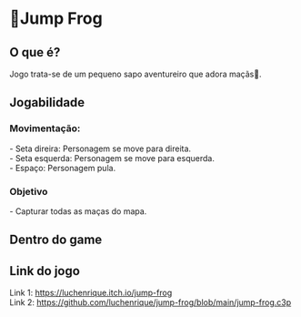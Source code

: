 <h1>🐸Jump Frog</h1>

<h2>O que é?</h2>
Jogo trata-se de um pequeno sapo aventureiro que adora maçãs🍎.

<h2>Jogabilidade</h2>
<h3> Movimentação:</h3>
- Seta direira: Personagem se move para direita. </br>
- Seta esquerda: Personagem se move para esquerda. </br>
- Espaço: Personagem pula.

<h3> Objetivo </h3>
- Capturar todas as maças do mapa.

<h2>Dentro do game</h2>

<h2>Link do jogo</h2>

Link 1: https://luchenrique.itch.io/jump-frog </br>
Link 2: https://github.com/luchenrique/jump-frog/blob/main/jump-frog.c3p
